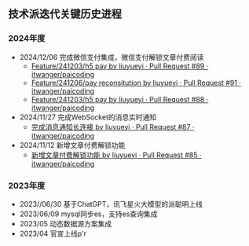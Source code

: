## 技术派迭代关键历史进程

### 2024年度

- 2024/12/06 完成微信支付集成，微信支付解锁文章付费阅读
  - [Feature/241203/h5 pay by liuyueyi · Pull Request #89 · itwanger/paicoding](https://github.com/itwanger/paicoding/pull/89)
  - [Feature/241206/pay reconsitution by liuyueyi · Pull Request #91 · itwanger/paicoding](https://github.com/itwanger/paicoding/pull/91)
  - [Feature/241203/h5 pay by liuyueyi · Pull Request #88 · itwanger/paicoding](https://github.com/itwanger/paicoding/pull/88)
- 2024/11/27 完成WebSocket的消息实时通知
  - [完成消息通知长连接 by liuyueyi · Pull Request #87 · itwanger/paicoding](https://github.com/itwanger/paicoding/pull/87)
- 2024/11/12 新增文章付费解锁功能
  - [新增文章付费解锁功能 by liuyueyi · Pull Request #85 · itwanger/paicoding](https://github.com/itwanger/paicoding/pull/85)


### 2023年度

- 2023//06/30 基于ChatGPT，讯飞星火大模型的派聪明上线
- 2023/06/09 mysql同步es，支持es查询集成
- 2023/05 动态数据源方案集成
- 2023/04 官宣上线p'r